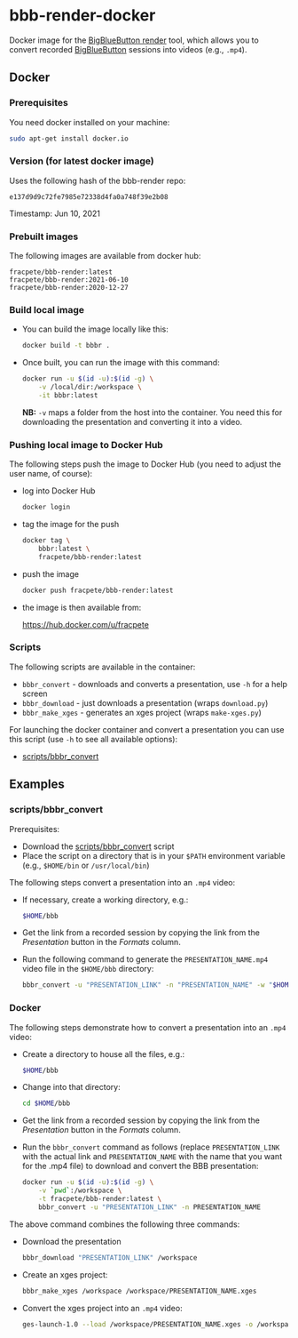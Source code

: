 # bbb-render-docker
Docker image for the [BigBlueButton render](https://github.com/plugorgau/bbb-render)
tool, which allows you to convert recorded [BigBlueButton](https://bigbluebutton.org/) 
sessions into videos (e.g., `.mp4`).


## Docker

### Prerequisites

You need docker installed on your machine:

```bash
sudo apt-get install docker.io
```


### Version (for latest docker image)

Uses the following hash of the bbb-render repo:

```
e137d9d9c72fe7985e72338d4fa0a748f39e2b08
```

Timestamp: Jun 10, 2021


### Prebuilt images

The following images are available from docker hub:

```
fracpete/bbb-render:latest
fracpete/bbb-render:2021-06-10
fracpete/bbb-render:2020-12-27
```


### Build local image

* You can build the image locally like this:

  ```bash
  docker build -t bbbr .
  ```

* Once built, you can run the image with this command:

  ```bash
  docker run -u $(id -u):$(id -g) \
      -v /local/dir:/workspace \
      -it bbbr:latest
  ```

  **NB:** `-v` maps a folder from the host into the container. You need this 
  for downloading the presentation and converting it into a video.


### Pushing local image to Docker Hub

The following steps push the image to Docker Hub (you need to adjust 
the user name, of course):

* log into Docker Hub

  ```bash
  docker login
  ```

* tag the image for the push

  ```bash
  docker tag \
      bbbr:latest \
      fracpete/bbb-render:latest
  ```

* push the image

  ```bash
  docker push fracpete/bbb-render:latest
  ```

* the image is then available from:

  https://hub.docker.com/u/fracpete


### Scripts

The following scripts are available in the container:

* `bbbr_convert` - downloads and converts a presentation, use `-h` for a help screen
* `bbbr_download` - just downloads a presentation (wraps `download.py`)
* `bbbr_make_xges` - generates an xges project (wraps `make-xges.py`)

For launching the docker container and convert a presentation you can use this script 
(use `-h` to see all available options):

* [scripts/bbbr_convert](scripts/bbbr_convert)


## Examples

### scripts/bbbr_convert

Prerequisites:

* Download the [scripts/bbbr_convert](scripts/bbbr_convert) script
* Place the script on a directory that is in your `$PATH` environment variable 
  (e.g., `$HOME/bin` or `/usr/local/bin`)

The following steps convert a presentation into an `.mp4` video:

* If necessary, create a working directory, e.g.:

  ```bash
  $HOME/bbb
  ```

* Get the link from a recorded session by copying the link from the
  *Presentation* button in the *Formats* column.

* Run the following command to generate the `PRESENTATION_NAME.mp4` 
  video file in the `$HOME/bbb` directory:

  ```bash
  bbbr_convert -u "PRESENTATION_LINK" -n "PRESENTATION_NAME" -w "$HOME/bbb"
  ```


### Docker

The following steps demonstrate how to convert a presentation into an `.mp4` video:

* Create a directory to house all the files, e.g.:

  ```bash
  $HOME/bbb
  ```

* Change into that directory:

  ```bash
  cd $HOME/bbb
  ```

* Get the link from a recorded session by copying the link from the
  *Presentation* button in the *Formats* column.

* Run the `bbbr_convert` command as follows (replace `PRESENTATION_LINK` with
  the actual link and `PRESENTATION_NAME` with the name that you want for the
  .mp4 file) to download and convert the BBB presentation:

  ```bash
  docker run -u $(id -u):$(id -g) \
      -v `pwd`:/workspace \
      -t fracpete/bbb-render:latest \
      bbbr_convert -u "PRESENTATION_LINK" -n PRESENTATION_NAME
  ```

The above command combines the following three commands:

* Download the presentation

  ```bash
  bbbr_download "PRESENTATION_LINK" /workspace
  ```

* Create an xges project:

  ```bash
  bbbr_make_xges /workspace /workspace/PRESENTATION_NAME.xges
  ```

* Convert the xges project into an `.mp4` video:

  ```bash
  ges-launch-1.0 --load /workspace/PRESENTATION_NAME.xges -o /workspace/PRESENTATION_NAME.mp4
  ```
